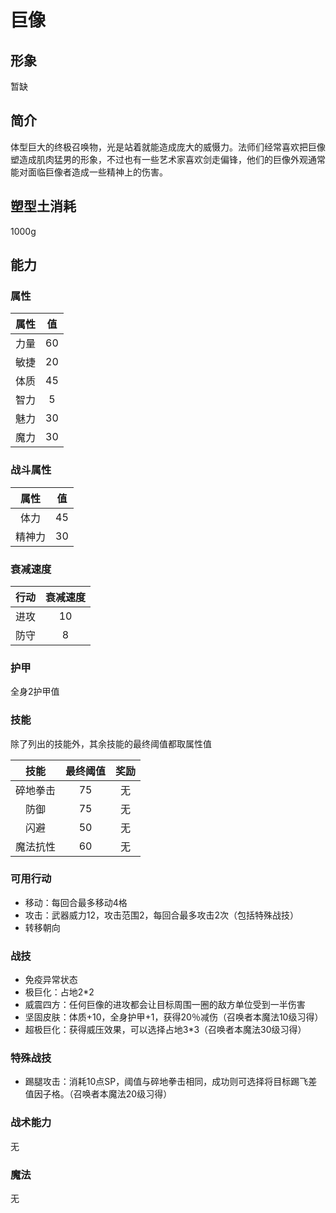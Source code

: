# 巨像

## 形象

暂缺

## 简介

体型巨大的终极召唤物，光是站着就能造成庞大的威慑力。法师们经常喜欢把巨像塑造成肌肉猛男的形象，不过也有一些艺术家喜欢剑走偏锋，他们的巨像外观通常能对面临巨像者造成一些精神上的伤害。

## 塑型土消耗

1000g

## 能力

### 属性

属性|值
:--:|:--:
力量|60
敏捷|20
体质|45
智力|5
魅力|30
魔力|30

### 战斗属性

属性|值
:--:|:--:
体力|45
精神力|30

### 衰减速度

行动|衰减速度
:--:|:--:
进攻|10
防守|8

### 护甲

全身2护甲值

### 技能

除了列出的技能外，其余技能的最终阈值都取属性值

技能|最终阈值|奖励
:--:|:--:|:--:
碎地拳击|75|无
防御|75|无
闪避|50|无
魔法抗性|60|无

### 可用行动

* 移动：每回合最多移动4格
* 攻击：武器威力12，攻击范围2，每回合最多攻击2次（包括特殊战技）
* 转移朝向

### 战技

* 免疫异常状态
* 极巨化：占地2*2
* 威震四方：任何巨像的进攻都会让目标周围一圈的敌方单位受到一半伤害
* 坚固皮肤：体质+10，全身护甲+1，获得20％减伤（召唤者本魔法10级习得）
* 超极巨化：获得威压效果，可以选择占地3*3（召唤者本魔法30级习得）

### 特殊战技

* 踢腿攻击：消耗10点SP，阈值与碎地拳击相同，成功则可选择将目标踢飞差值因子格。（召唤者本魔法20级习得）

### 战术能力

无

### 魔法

无